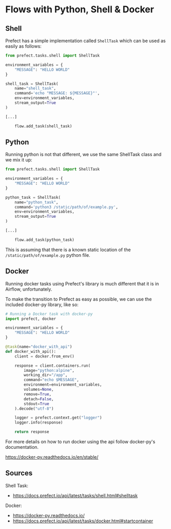 # Flows with Python, Shell & Docker

## Shell

Prefect has a simple implementation called `ShellTask`
which can be used as easily as follows:

```python
from prefect.tasks.shell import ShellTask

environment_variables = {
    "MESSAGE": "HELLO WORLD"
}

shell_task = ShellTask(
    name="shell_task",
    command='echo "MESSAGE: ${MESSAGE}"',
    env=environment_variables,
    stream_output=True
)

[...]

    flow.add_task(shell_task)
```


## Python

Running python is not that different, we use 
the same ShellTask class and we mix it up:

```python
from prefect.tasks.shell import ShellTask

environment_variables = {
    "MESSAGE": "HELLO WORLD"
}

python_task = ShellTask(
    name="python_task",
    command='python3 /static/path/of/example.py',
    env=environment_variables,
    stream_output=True
)

[...]

    flow.add_task(python_task)
```

This is assuming that there is a known static location
of the `/static/path/of/example.py` python file.

## Docker

Running docker tasks using Prefect's library is
much different that it is in Airflow, unfortunately.

To make the transition to Prefect as easy as possible,
we can use the included docker-py library, like so:

```python
# Running a Docker task with docker-py
import prefect, docker

environment_variables = {
    "MESSAGE": "HELLO WORLD"
}

@task(name="docker_with_api")
def docker_with_api():
    client = docker.from_env()

    response = client.containers.run(
        image="python:alpine",
        working_dir="/app",
        command="echo $MESSAGE",
        environment=environment_variables,
        volumes=None,
        remove=True,
        detach=False,
        stdout=True
    ).decode("utf-8")

    logger = prefect.context.get("logger")
    logger.info(response)

    return response
```

For more details on how to run docker using the api
follow docker-py's documentation.

https://docker-py.readthedocs.io/en/stable/


## Sources

Shell Task:
- https://docs.prefect.io/api/latest/tasks/shell.html#shelltask

Docker:
- https://docker-py.readthedocs.io/
- https://docs.prefect.io/api/latest/tasks/docker.html#startcontainer
